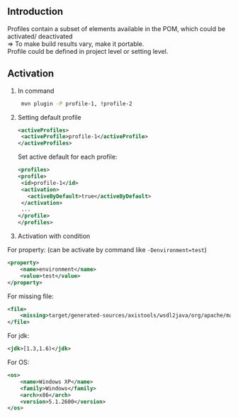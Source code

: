 ## Introduction

Profiles contain a subset of elements available in the POM, which could be activated/ deactivated  
=> To make build results vary, make it portable.  
Profile could be defined in project level or setting level.

## Activation

1. In command
   
   ```sh
    mvn plugin -P profile-1, !profile-2
   ```

2. Setting default profile
   
   ```xml
   <activeProfiles>
    <activeProfile>profile-1</activeProfile>
   </activeProfiles>
   ```
   
   Set active default for each profile:
   
   ```xml
   <profiles>
   <profile>
    <id>profile-1</id>
    <activation>
      <activeByDefault>true</activeByDefault>
    </activation>
    ...
   </profile>
   </profiles>
   ```

3. Activation with condition

For property: (can be activate by command like `-Denvironment=test`)

```xml
<property>
    <name>environment</name>
    <value>test</value>
</property>
```

For missing file:

```xml
<file>
    <missing>target/generated-sources/axistools/wsdl2java/org/apache/maven</missing>
</file>
```

For jdk:

```xml
<jdk>[1.3,1.6)</jdk>
```

For OS:

```xml
<os>
    <name>Windows XP</name>
    <family>Windows</family>
    <arch>x86</arch>
    <version>5.1.2600</version>
</os>
```